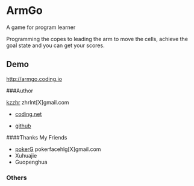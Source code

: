 ArmGo
=====

A game for program learner

Programming the copes to leading the arm to move the cells, achieve the goal state and you can get your scores.

## Demo 

http://armgo.coding.io

###Author

[kzzhr](http://dashayu.tk/) zhrlnt[X]gmail.com

- [coding.net](https://coding.net/u/kzzhr)

- [github](https://github.com/micln) 

####Thanks My Friends

- [pokerG](https://github.com/pokerG) pokerfacehlg[X]gmail.com
- Xuhuajie
- Guopenghua

### Others






